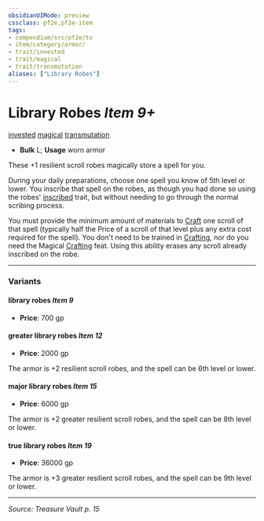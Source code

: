 ```yaml
---
obsidianUIMode: preview
cssclass: pf2e,pf2e-item
tags:
- compendium/src/pf2e/tv
- item/category/armor/
- trait/invested
- trait/magical
- trait/transmutation
aliases: ["Library Robes"]
---
```

# Library Robes *Item 9+*  
[invested](rules/traits/invested.md "Invested Item Trait")  [magical](rules/traits/magical.md "Magical Item Trait")  [transmutation](rules/traits/transmutation.md "Transmutation School Trait")  

- **Bulk** L; **Usage** worn armor

These +1 resilient scroll robes magically store a spell for you.

During your daily preparations, choose one spell you know of 5th level or lower. You inscribe that spell on the robes, as though you had done so using the robes' [inscribed](rules/traits/inscribed-tv.md "Inscribed Armor Trait") trait, but without needing to go through the normal scribing process.

You must provide the minimum amount of materials to [Craft](rules/actions/craft.md) one scroll of that spell (typically half the Price of a scroll of that level plus any extra cost required for the spell). You don't need to be trained in [Crafting](compendium/skills.md#Crafting), nor do you need the Magical [Crafting](compendium/skills.md#Crafting) feat. Using this ability erases any scroll already inscribed on the robe.

---
### Variants

#### library robes *Item 9*

- **Price**: 700 gp

#### greater library robes *Item 12*

- **Price**: 2000 gp

The armor is +2 resilient scroll robes, and the spell can be 6th level or lower.

#### major library robes *Item 15*

- **Price**: 6000 gp

The armor is +2 greater resilient scroll robes, and the spell can be 8th level or lower.

#### true library robes *Item 19*

- **Price**: 36000 gp

The armor is +3 greater resilient scroll robes, and the spell can be 9th level or lower.

---
*Source: Treasure Vault p. 15*